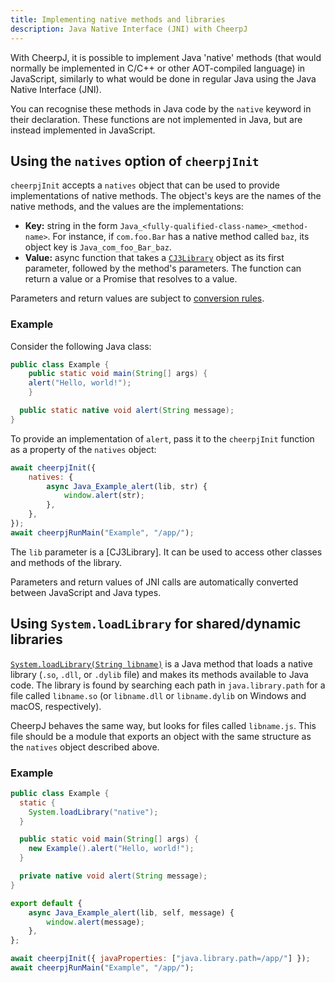 ```yaml
---
title: Implementing native methods and libraries
description: Java Native Interface (JNI) with CheerpJ
---
```


With CheerpJ, it is possible to implement Java 'native' methods (that would normally be implemented in C/C++ or other AOT-compiled language) in JavaScript, similarly to what would be done in regular Java using the Java Native Interface (JNI).

You can recognise these methods in Java code by the `native` keyword in their declaration. These functions are not implemented in Java, but are instead implemented in JavaScript.

## Using the `natives` option of `cheerpjInit`

`cheerpjInit` accepts a `natives` object that can be used to provide implementations of native methods. The object's keys are the names of the native methods, and the values are the implementations:

- **Key:** string in the form `Java_<fully-qualified-class-name>_<method-name>`. For instance, if `com.foo.Bar` has a native method called `baz`, its object key is `Java_com_foo_Bar_baz`.
- **Value:** async function that takes a [`CJ3Library`] object as its first parameter, followed by the method's parameters. The function can return a value or a Promise that resolves to a value.

Parameters and return values are subject to [conversion rules].

### Example

Consider the following Java class:

```java title="Example.java"
public class Example {
	public static void main(String[] args) {
    alert("Hello, world!");
	}

  public static native void alert(String message);
}
```

To provide an implementation of `alert`, pass it to the `cheerpjInit` function as a property of the `natives` object:

```js
await cheerpjInit({
	natives: {
		async Java_Example_alert(lib, str) {
			window.alert(str);
		},
	},
});
await cheerpjRunMain("Example", "/app/");
```

The `lib` parameter is a [CJ3Library]. It can be used to access other classes and methods of the library.

Parameters and return values of JNI calls are automatically converted between JavaScript and Java types.

## Using `System.loadLibrary` for shared/dynamic libraries

[`System.loadLibrary(String libname)`] is a Java method that loads a native library (`.so`, `.dll`, or `.dylib` file) and makes its methods available to Java code. The library is found by searching each path in `java.library.path` for a file called `libname.so` (or `libname.dll` or `libname.dylib` on Windows and macOS, respectively).

CheerpJ behaves the same way, but looks for files called `libname.js`. This file should be a module that exports an object with the same structure as the `natives` object described above.

### Example

```java title={Example.java}
public class Example {
  static {
    System.loadLibrary("native");
  }

  public static void main(String[] args) {
    new Example().alert("Hello, world!");
  }

  private native void alert(String message);
}
```

```js title={native.js}
export default {
	async Java_Example_alert(lib, self, message) {
		window.alert(message);
	},
};
```

```js
await cheerpjInit({ javaProperties: ["java.library.path=/app/"] });
await cheerpjRunMain("Example", "/app/");
```

[`CJ3Library`]: /cheerpj3/reference/CJ3Library
[conversion rules]: /cheerpj3/reference/cheerpjRunLibrary#conversion-rules
[`System.loadLibrary(String libname)`]: https://docs.oracle.com/javase/8/docs/api/java/lang/System.html#loadLibrary-java.lang.String-
